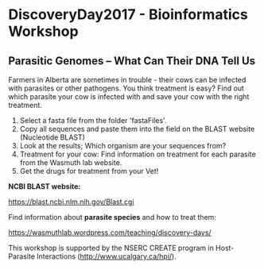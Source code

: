 # DiscoveryDay2017 - Bioinformatics Workshop

## Parasitic Genomes – What Can Their DNA Tell Us

Farmers in Alberta are sometimes in trouble - their cows can be infected with parasites or other pathogens. You think treatment is easy? 
Find out which parasite your cow is infected with and save your cow with the right treatment.


1. Select a fasta file from the folder 'fastaFiles'. 
2. Copy all sequences and paste them into the field on the BLAST website (Nucleotide BLAST)
3. Look at the results; Which organism are your sequences from? 
4. Treatment for your cow: Find information on treatment for each parasite from the Wasmuth lab website. 
5. Get the drugs for treatment from your Vet! 


**NCBI BLAST website:** 

https://blast.ncbi.nlm.nih.gov/Blast.cgi



Find information about **parasite species** and how to treat them: 

https://wasmuthlab.wordpress.com/teaching/discovery-days/




This workshop is supported by the NSERC CREATE program in Host-Parasite Interactions (http://www.ucalgary.ca/hpi/).
